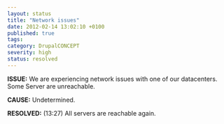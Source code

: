 ```yaml
---
layout: status
title: "Network issues"
date: 2012-02-14 13:02:10 +0100
published: true
tags:
category: DrupalCONCEPT
severity: high
status: resolved
---
```


**ISSUE:** We are experiencing network issues with one of our datacenters. Some
Server are unreachable.

**CAUSE:** Undetermined.

**RESOLVED:** (13:27) All servers are reachable again.
